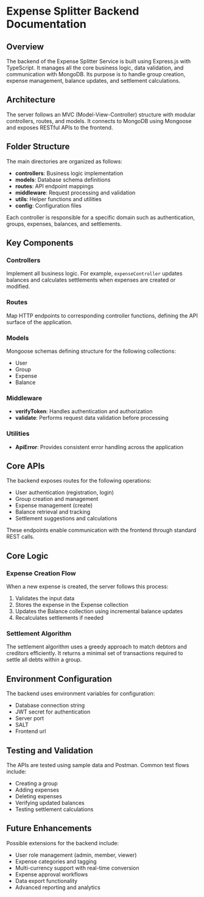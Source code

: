 # Expense Splitter Backend Documentation

## Overview

The backend of the Expense Splitter Service is built using Express.js with TypeScript. It manages all the core business logic, data validation, and communication with MongoDB. Its purpose is to handle group creation, expense management, balance updates, and settlement calculations.

## Architecture

The server follows an MVC (Model-View-Controller) structure with modular controllers, routes, and models. It connects to MongoDB using Mongoose and exposes RESTful APIs to the frontend.

## Folder Structure

The main directories are organized as follows:

- **controllers**: Business logic implementation
- **models**: Database schema definitions
- **routes**: API endpoint mappings
- **middleware**: Request processing and validation
- **utils**: Helper functions and utilities
- **config**: Configuration files

Each controller is responsible for a specific domain such as authentication, groups, expenses, balances, and settlements.

## Key Components

### Controllers
Implement all business logic. For example, `expenseController` updates balances and calculates settlements when expenses are created or modified.

### Routes
Map HTTP endpoints to corresponding controller functions, defining the API surface of the application.

### Models
Mongoose schemas defining structure for the following collections:
- User
- Group
- Expense
- Balance

### Middleware
- **verifyToken**: Handles authentication and authorization
- **validate**: Performs request data validation before processing

### Utilities
- **ApiError**: Provides consistent error handling across the application

## Core APIs

The backend exposes routes for the following operations:

- User authentication (registration, login)
- Group creation and management
- Expense management (create)
- Balance retrieval and tracking
- Settlement suggestions and calculations

These endpoints enable communication with the frontend through standard REST calls.

## Core Logic

### Expense Creation Flow

When a new expense is created, the server follows this process:

1. Validates the input data
2. Stores the expense in the Expense collection
3. Updates the Balance collection using incremental balance updates
4. Recalculates settlements if needed

### Settlement Algorithm

The settlement algorithm uses a greedy approach to match debtors and creditors efficiently. It returns a minimal set of transactions required to settle all debts within a group.

## Environment Configuration

The backend uses environment variables for configuration:

- Database connection string
- JWT secret for authentication
- Server port
- SALT
- Frontend url

## Testing and Validation

The APIs are tested using sample data and Postman. Common test flows include:

- Creating a group
- Adding expenses
- Deleting expenses
- Verifying updated balances
- Testing settlement calculations

## Future Enhancements

Possible extensions for the backend include:

- User role management (admin, member, viewer)
- Expense categories and tagging
- Multi-currency support with real-time conversion
- Expense approval workflows
- Data export functionality
- Advanced reporting and analytics
